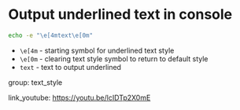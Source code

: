 # Output underlined text in console

```bash
echo -e "\e[4mtext\e[0m"
```

- `\e[4m` - starting symbol for underlined text style
- `\e[0m` - clearing text style symbol to return to default style
- `text` - text to output underlined

group: text_style


link_youtube: https://youtu.be/lcIDTp2X0mE

